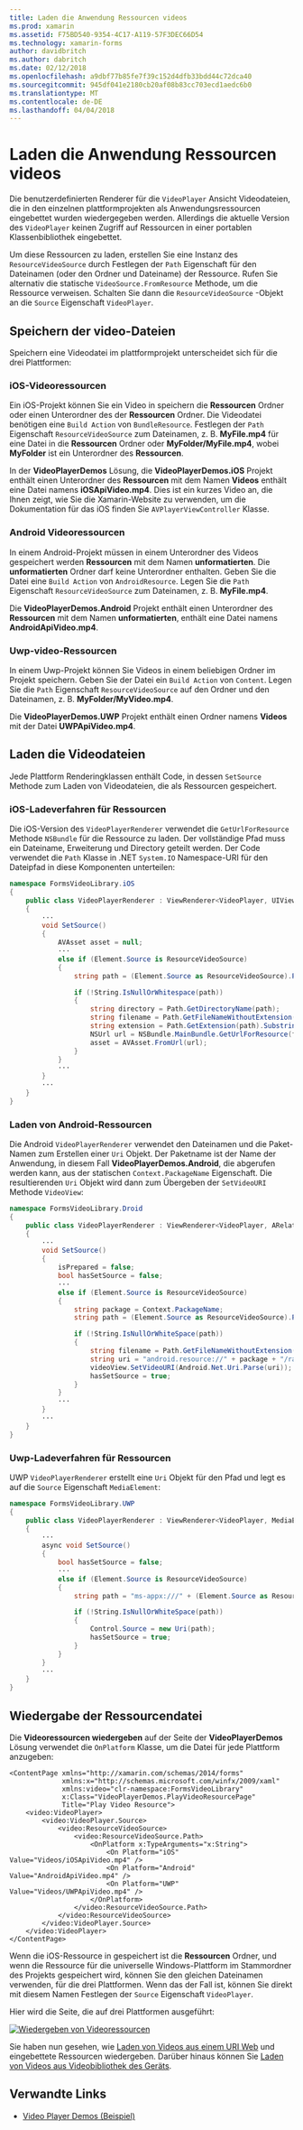 ```yaml
---
title: Laden die Anwendung Ressourcen videos
ms.prod: xamarin
ms.assetid: F75BD540-9354-4C17-A119-57F3DEC66D54
ms.technology: xamarin-forms
author: davidbritch
ms.author: dabritch
ms.date: 02/12/2018
ms.openlocfilehash: a9dbf77b85fe7f39c152d4dfb33bdd44c72dca40
ms.sourcegitcommit: 945df041e2180cb20af08b83cc703ecd1aedc6b0
ms.translationtype: MT
ms.contentlocale: de-DE
ms.lasthandoff: 04/04/2018
---
```

# <a name="loading-application-resource-videos"></a>Laden die Anwendung Ressourcen videos

Die benutzerdefinierten Renderer für die `VideoPlayer` Ansicht Videodateien, die in den einzelnen plattformprojekten als Anwendungsressourcen eingebettet wurden wiedergegeben werden. Allerdings die aktuelle Version des `VideoPlayer` keinen Zugriff auf Ressourcen in einer portablen Klassenbibliothek eingebettet.

Um diese Ressourcen zu laden, erstellen Sie eine Instanz des `ResourceVideoSource` durch Festlegen der `Path` Eigenschaft für den Dateinamen (oder den Ordner und Dateiname) der Ressource. Rufen Sie alternativ die statische `VideoSource.FromResource` Methode, um die Ressource verweisen. Schalten Sie dann die `ResourceVideoSource` -Objekt an die `Source` Eigenschaft `VideoPlayer`. 

## <a name="storing-the-video-files"></a>Speichern der video-Dateien

Speichern eine Videodatei im plattformprojekt unterscheidet sich für die drei Plattformen:

### <a name="ios-video-resources"></a>iOS-Videoressourcen

Ein iOS-Projekt können Sie ein Video in speichern die **Ressourcen** Ordner oder einen Unterordner des der **Ressourcen** Ordner. Die Videodatei benötigen eine `Build Action` von `BundleResource`. Festlegen der `Path` Eigenschaft `ResourceVideoSource` zum Dateinamen, z. B. **MyFile.mp4** für eine Datei in die **Ressourcen** Ordner oder **MyFolder/MyFile.mp4**, wobei **MyFolder** ist ein Unterordner des **Ressourcen**.

In der **VideoPlayerDemos** Lösung, die **VideoPlayerDemos.iOS** Projekt enthält einen Unterordner des **Ressourcen** mit dem Namen **Videos** enthält eine Datei namens **iOSApiVideo.mp4**. Dies ist ein kurzes Video an, die Ihnen zeigt, wie Sie die Xamarin-Website zu verwenden, um die Dokumentation für das iOS finden Sie `AVPlayerViewController` Klasse.

### <a name="android-video-resources"></a>Android Videoressourcen

In einem Android-Projekt müssen in einem Unterordner des Videos gespeichert werden **Ressourcen** mit dem Namen **unformatierten**. Die **unformatierten** Ordner darf keine Unterordner enthalten. Geben Sie die Datei eine `Build Action` von `AndroidResource`. Legen Sie die `Path` Eigenschaft `ResourceVideoSource` zum Dateinamen, z. B. **MyFile.mp4**. 

Die **VideoPlayerDemos.Android** Projekt enthält einen Unterordner des **Ressourcen** mit dem Namen **unformatierten**, enthält eine Datei namens **AndroidApiVideo.mp4**. 

### <a name="uwp-video-resources"></a>Uwp-video-Ressourcen

In einem Uwp-Projekt können Sie Videos in einem beliebigen Ordner im Projekt speichern. Geben Sie der Datei ein `Build Action` von `Content`. Legen Sie die `Path` Eigenschaft `ResourceVideoSource` auf den Ordner und den Dateinamen, z. B. **MyFolder/MyVideo.mp4**. 

Die **VideoPlayerDemos.UWP** Projekt enthält einen Ordner namens **Videos** mit der Datei **UWPApiVideo.mp4**.

## <a name="loading-the-video-files"></a>Laden die Videodateien

Jede Plattform Renderingklassen enthält Code, in dessen `SetSource` Methode zum Laden von Videodateien, die als Ressourcen gespeichert.

### <a name="ios-resource-loading"></a>iOS-Ladeverfahren für Ressourcen

Die iOS-Version des `VideoPlayerRenderer` verwendet die `GetUrlForResource` Methode `NSBundle` für die Ressource zu laden. Der vollständige Pfad muss ein Dateiname, Erweiterung und Directory geteilt werden. Der Code verwendet die `Path` Klasse in .NET `System.IO` Namespace-URI für den Dateipfad in diese Komponenten unterteilen:

```csharp
namespace FormsVideoLibrary.iOS
{
    public class VideoPlayerRenderer : ViewRenderer<VideoPlayer, UIView>
    {
        ···
        void SetSource()
        {
            AVAsset asset = null;
            ···
            else if (Element.Source is ResourceVideoSource)
            {
                string path = (Element.Source as ResourceVideoSource).Path;

                if (!String.IsNullOrWhitespace(path))
                {
                    string directory = Path.GetDirectoryName(path);
                    string filename = Path.GetFileNameWithoutExtension(path);
                    string extension = Path.GetExtension(path).Substring(1);
                    NSUrl url = NSBundle.MainBundle.GetUrlForResource(filename, extension, directory);
                    asset = AVAsset.FromUrl(url);
                }
            }
            ···
        }
        ···
    }
}
```

### <a name="android-resource-loading"></a>Laden von Android-Ressourcen

Die Android `VideoPlayerRenderer` verwendet den Dateinamen und die Paket-Namen zum Erstellen einer `Uri` Objekt. Der Paketname ist der Name der Anwendung, in diesem Fall **VideoPlayerDemos.Android**, die abgerufen werden kann, aus der statischen `Context.PackageName` Eigenschaft. Die resultierenden `Uri` Objekt wird dann zum Übergeben der `SetVideoURI` Methode `VideoView`:

```csharp
namespace FormsVideoLibrary.Droid
{
    public class VideoPlayerRenderer : ViewRenderer<VideoPlayer, ARelativeLayout>
    {
        ···    
        void SetSource()
        {
            isPrepared = false;
            bool hasSetSource = false;
            ···
            else if (Element.Source is ResourceVideoSource)
            {
                string package = Context.PackageName;
                string path = (Element.Source as ResourceVideoSource).Path;

                if (!String.IsNullOrWhiteSpace(path))
                {
                    string filename = Path.GetFileNameWithoutExtension(path).ToLowerInvariant();
                    string uri = "android.resource://" + package + "/raw/" + filename;
                    videoView.SetVideoURI(Android.Net.Uri.Parse(uri));
                    hasSetSource = true;
                }
            }
            ···
        }
        ···
    }
}
```

### <a name="uwp-resource-loading"></a>Uwp-Ladeverfahren für Ressourcen

UWP `VideoPlayerRenderer` erstellt eine `Uri` Objekt für den Pfad und legt es auf die `Source` Eigenschaft `MediaElement`:

```csharp
namespace FormsVideoLibrary.UWP
{
    public class VideoPlayerRenderer : ViewRenderer<VideoPlayer, MediaElement>
    {
        ···
        async void SetSource()
        {
            bool hasSetSource = false;
            ···
            else if (Element.Source is ResourceVideoSource)
            {
                string path = "ms-appx:///" + (Element.Source as ResourceVideoSource).Path;

                if (!String.IsNullOrWhiteSpace(path))
                {
                    Control.Source = new Uri(path);
                    hasSetSource = true;
                }
            }
        }
        ···
    }
}
```

## <a name="playing-the-resource-file"></a>Wiedergabe der Ressourcendatei

Die **Videoressourcen wiedergeben** auf der Seite der **VideoPlayerDemos** Lösung verwendet die `OnPlatform` Klasse, um die Datei für jede Plattform anzugeben:

```xaml
<ContentPage xmlns="http://xamarin.com/schemas/2014/forms"
             xmlns:x="http://schemas.microsoft.com/winfx/2009/xaml"
             xmlns:video="clr-namespace:FormsVideoLibrary"
             x:Class="VideoPlayerDemos.PlayVideoResourcePage"
             Title="Play Video Resource">
    <video:VideoPlayer>
        <video:VideoPlayer.Source>
            <video:ResourceVideoSource>
                <video:ResourceVideoSource.Path>
                    <OnPlatform x:TypeArguments="x:String">
                        <On Platform="iOS" Value="Videos/iOSApiVideo.mp4" />
                        <On Platform="Android" Value="AndroidApiVideo.mp4" />
                        <On Platform="UWP" Value="Videos/UWPApiVideo.mp4" />
                    </OnPlatform>
                </video:ResourceVideoSource.Path>
            </video:ResourceVideoSource>
        </video:VideoPlayer.Source>
    </video:VideoPlayer>
</ContentPage>
```

Wenn die iOS-Ressource in gespeichert ist die **Ressourcen** Ordner, und wenn die Ressource für die universelle Windows-Plattform im Stammordner des Projekts gespeichert wird, können Sie den gleichen Dateinamen verwenden, für die drei Plattformen. Wenn das der Fall ist, können Sie direkt mit diesem Namen Festlegen der `Source` Eigenschaft `VideoPlayer`. 

Hier wird die Seite, die auf drei Plattformen ausgeführt:

[![Wiedergeben von Videoressourcen](loading-resources-images/playvideoresource-small.png "Videoressourcen wiedergeben")](loading-resources-images/playvideoresource-large.png#lightbox "Videoressourcen wiedergeben")

Sie haben nun gesehen, wie [Laden von Videos aus einem URI Web](web-videos.md) und eingebettete Ressourcen wiedergeben. Darüber hinaus können Sie [Laden von Videos aus Videobibliothek des Geräts](accessing-library.md).


## <a name="related-links"></a>Verwandte Links

- [Video Player Demos (Beispiel)](https://developer.xamarin.com/samples/xamarin-forms/customrenderers/VideoPlayerDemos/)
